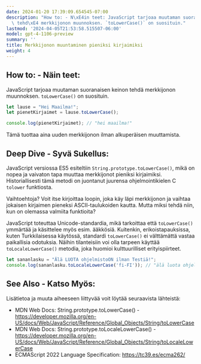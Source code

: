```yaml
---
date: 2024-01-20 17:39:09.654545-07:00
description: "How to: - N\xE4in teet: JavaScript tarjoaa muutaman suoranaisen keinon\
  \ tehd\xE4 merkkijonon muunnoksen. `toLowerCase()` on suosituin."
lastmod: '2024-04-05T21:53:58.515507-06:00'
model: gpt-4-1106-preview
summary: ''
title: Merkkijonon muuntaminen pieniksi kirjaimiksi
weight: 4
---
```


## How to: - Näin teet:
JavaScript tarjoaa muutaman suoranaisen keinon tehdä merkkijonon muunnoksen. `toLowerCase()` on suosituin.

```javascript
let lause = "Hei Maailma!";
let pienetKirjaimet = lause.toLowerCase();

console.log(pienetKirjaimet); // "hei maailma!"
```

Tämä tuottaa aina uuden merkkijonon ilman alkuperäisen muuttamista.

## Deep Dive - Syvä Sukellus:
JavaScript versiossa ES5 esiteltiin `String.prototype.toLowerCase()`, mikä on nopea ja vaivaton tapa muuttaa merkkijonot pieniksi kirjaimiksi. Historiallisesti tämä metodi on juontanut juurensa ohjelmointikielen C `tolower` funktiosta.

Vaihtoehtoja? Voit itse kirjoittaa loopin, joka käy läpi merkkijonon ja vaihtaa jokaisen kirjaimen pieneksi ASCII-taulukoiden kautta. Mutta miksi tehdä niin, kun on olemassa valmiita funktioita?

JavaScript toteuttaa Unicode-standardia, mikä tarkoittaa että `toLowerCase()` ymmärtää ja käsittelee myös esim. ääkkösiä. Kuitenkin, erikoistapauksissa, kuten Turkkilaisessa käytössä, standardi `toLowerCase()` ei välttämättä vastaa paikallisia odotuksia. Näihin tilanteisiin voi olla tarpeen käyttää `toLocaleLowerCase()` metodia, joka huomioi kulttuurilliset erityispiirteet.

```javascript
let sananlasku = "Älä LUOTA ohjelmistoON ilman Testiä!";
console.log(sananlasku.toLocaleLowerCase('fi-FI')); // "älä luota ohjelmistoon ilman testiä!"
```

## See Also - Katso Myös:
Lisätietoa ja muuta aiheeseen liittyvää voit löytää seuraavista lähteistä:

- MDN Web Docs: String.prototype.toLowerCase() - https://developer.mozilla.org/en-US/docs/Web/JavaScript/Reference/Global_Objects/String/toLowerCase
- MDN Web Docs: String.prototype.toLocaleLowerCase() - https://developer.mozilla.org/en-US/docs/Web/JavaScript/Reference/Global_Objects/String/toLocaleLowerCase
- ECMAScript 2022 Language Specification: https://tc39.es/ecma262/
